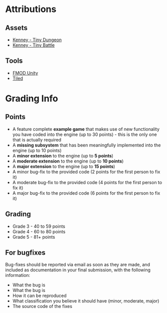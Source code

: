 # Attributions

## Assets
* [Kenney - Tiny Dungeon](https://kenney.nl/assets/tiny-dungeon)
* [Kenney - Tiny Battle](https://kenney.nl/assets/tiny-battle)

## Tools
* [FMOD Unity](https://www.fmod.com/unity)
* [Tiled](https://www.mapeditor.org/)

# Grading Info

## Points

* A feature complete **example game** that makes use of new functionality you have coded into the engine (up to 30 points) - this is the only one that is actually required
* A **missing subsystem** that has been meaningfully implemented into the engine (up to 10 points)
* A **minor extension** to the engine (up to **5 points**)
* A **moderate extension** to the engine (up to **10 points**)
* A **major extension** to the engine (up to **15 points**)
* A minor bug-fix to the provided code (2 points for the first person to fix it)
* A moderate bug-fix to the provided code (4 points for the first person to fix it)
* A major bug-fix to the provided code (6 points for the first person to fix it)

## Grading

* Grade 3 - 40 to 59 points
* Grade 4 - 60 to 80 points
* Grade 5 - 81+ points

## For bugfixes

Bug-fixes should be reported via email as soon as they are made, and included as documentation in your final submission, with the following information:

* What the bug is
* What the bug is
* How it can be reproduced
* What classification you believe it should have (minor, moderate, major)
* The source code of the fixes
